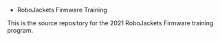 * RoboJackets Firmware Training

This is the source repository for the 2021 RoboJackets Firmware training program.
